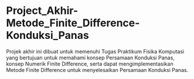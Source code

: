 # Project_Akhir-Metode_Finite_Difference-Konduksi_Panas
Projek akhir ini dibuat untuk memenuhi Tugas Praktikum Fisika Komputasi yang bertujuan untuk memahami konsep Persamaan Konduksi Panas, konsep Numerik Finite Difference, serta dapat mengimplementasikan Metode Finite Difference untuk menyelesaikan Persamaan Konduksi Panas.
